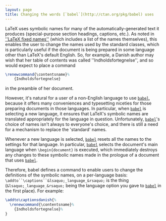 ```yaml
---
layout: page
title: Changing the words [`babel`](http://ctan.org/pkg/babel) uses
---
```


LaTeX uses symbolic names for many of the automatically-generated
text it produces (special-purpose section headings, captions, etc.).
As noted in [''LaTeX fixed names''](./FAQ-fixnam.html) (which
includes a list of the names themselves),
this enables the user to change the
names used by the standard classes, which is particularly useful if
the document is being prepared in some language other than LaTeX's
default English.  So, for example, a Danish author may wish that her
table of contents was called ''Indholdsfortegnelse'', and so 
would expect to place a command
```latex
\renewcommand{\contentsname}%
    {Indholdsfortegnelse}
```
in the preamble of her document.

However, it's natural for a user of a non-English language to use
[`babel`](http://ctan.org/pkg/babel), because it offers many conveniences and typesetting
niceties for those preparing documents in those languages.  In
particular, when [`babel`](http://ctan.org/pkg/babel) is selecting a new language, it
ensures that LaTeX's symbolic names are translated appropriately
for the language in question.  Unfortunately, [`babel`](http://ctan.org/pkg/babel)'s choice
of names isn't always to everyone's choice, and there is still a need
for a mechanism to replace the 'standard' names.

Whenever a new language is selected, [`babel`](http://ctan.org/pkg/babel) resets all the
names to the settings for that language.  In particular,
[`babel`](http://ctan.org/pkg/babel) selects the document's main language when
`\begin{document}` is executed, which immediately destroys
any changes to these symbolic names made in the prologue of a document
that uses [`babel`](http://ctan.org/pkg/babel). 

Therefore, babel defines a command to enable users to change the
definitions of the symbolic names, on a per-language basis:
`\addto``\captions``&lsaquo;_language_&rsaquo;` is the thing
(`&lsaquo;_language_&rsaquo;` being the language option you gave to
[`babel`](http://ctan.org/pkg/babel) in the first place).  For example:
```latex
\addto\captionsdanish{%
  \renewcommand{\contentsname}%
    {Indholdsfortegnelse}%
}
```

